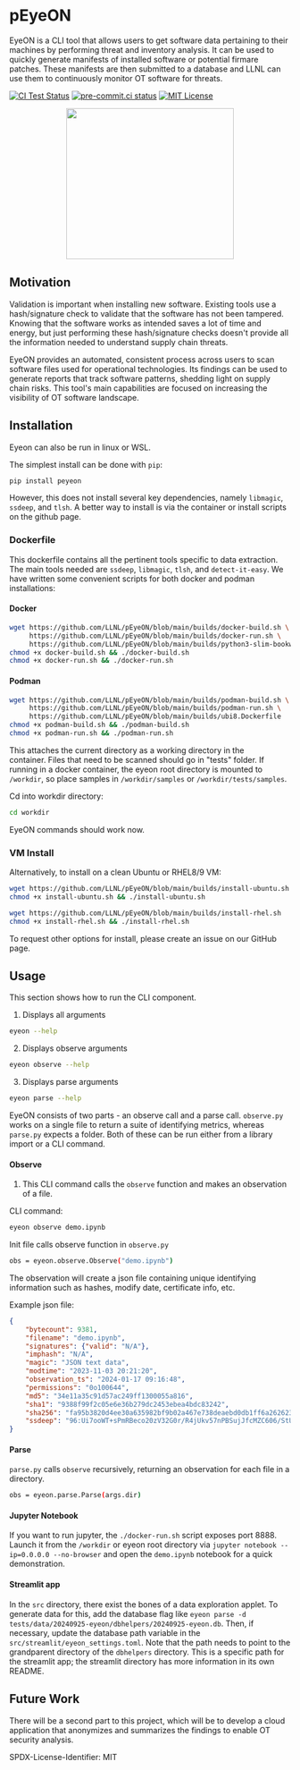 # pEyeON

EyeON is a CLI tool that allows users to get software data pertaining to their machines by performing threat and inventory analysis. It can be used to quickly generate manifests of installed software or potential firmare patches. These manifests are then submitted to a database and LLNL can use them to continuously monitor OT software for threats.

[![CI Test Status](https://github.com/LLNL/pEyeON/actions/workflows/unittest.yml/badge.svg)](https://github.com/LLNL/pEyeON/actions/workflows/unittest.yml)
[![pre-commit.ci status](https://results.pre-commit.ci/badge/github/LLNL/pEyeON/main.svg)]()
[![MIT License](https://img.shields.io/badge/License-MIT-blue.svg)](https://github.com/LLNL/pEyeON/blob/main/LICENSE)

<p align="center">
<img src="Photo/EyeON_Mascot.png" width="300" height="270">

## Motivation

Validation is important when installing new software. Existing tools use a hash/signature check to validate that the software has not been tampered. Knowing that the software works as intended saves a lot of time and energy, but just performing these hash/signature checks doesn't provide all the information needed to understand supply chain threats. 

EyeON provides an automated, consistent process across users to scan software files used for operational technologies. Its findings can be used to generate reports that track software patterns, shedding light on supply chain risks. This tool's main capabilities are focused on increasing the visibility of OT software landscape. 

## Installation
Eyeon can also be run in linux or WSL.

The simplest install can be done with `pip`:
```bash
pip install peyeon
```

However, this does not install several key dependencies, namely `libmagic`, `ssdeep`, and `tlsh`. A better way to install is via the container or install scripts on the github page.

### Dockerfile
This dockerfile contains all the pertinent tools specific to data extraction. The main tools needed are `ssdeep`, `libmagic`, `tlsh`, and `detect-it-easy`. We have written some convenient scripts for both docker and podman installations:

#### Docker
```bash
wget https://github.com/LLNL/pEyeON/blob/main/builds/docker-build.sh \
     https://github.com/LLNL/pEyeON/blob/main/builds/docker-run.sh \
     https://github.com/LLNL/pEyeON/blob/main/builds/python3-slim-bookworm.Dockerfile
chmod +x docker-build.sh && ./docker-build.sh
chmod +x docker-run.sh && ./docker-run.sh
```
#### Podman
```bash
wget https://github.com/LLNL/pEyeON/blob/main/builds/podman-build.sh \
     https://github.com/LLNL/pEyeON/blob/main/builds/podman-run.sh \
     https://github.com/LLNL/pEyeON/blob/main/builds/ubi8.Dockerfile
chmod +x podman-build.sh && ./podman-build.sh
chmod +x podman-run.sh && ./podman-run.sh
```

This attaches the current directory as a working directory in the container. Files that need to be scanned should go in "tests" folder. If running in a docker container, the eyeon root directory is mounted to `/workdir`, so place samples in `/workdir/samples` or `/workdir/tests/samples`.

Cd into workdir directory:
```bash
cd workdir
```

EyeON commands should work now.

### VM Install
Alternatively, to install on a clean Ubuntu or RHEL8/9 VM:
```bash
wget https://github.com/LLNL/pEyeON/blob/main/builds/install-ubuntu.sh
chmod +x install-ubuntu.sh && ./install-ubuntu.sh
```

```bash
wget https://github.com/LLNL/pEyeON/blob/main/builds/install-rhel.sh
chmod +x install-rhel.sh && ./install-rhel.sh
```

To request other options for install, please create an issue on our GitHub page.


## Usage

This section shows how to run the CLI component. 

1. Displays all arguments 
```bash
eyeon --help
```

2. Displays observe arguments 
```bash
eyeon observe --help
```

3. Displays parse arguments 
```bash
eyeon parse --help
```

EyeON consists of two parts - an observe call and a parse call. `observe.py` works on a single file to return a suite of identifying metrics, whereas `parse.py` expects a folder. Both of these can be run either from a library import or a CLI command.

#### Observe

1. This CLI command calls the `observe` function and makes an observation of a file. 

CLI command:

```bash
eyeon observe demo.ipynb
```

Init file calls observe function in `observe.py`

```bash
obs = eyeon.observe.Observe("demo.ipynb")
```
The observation will create a json file containing unique identifying information such as hashes, modify date, certificate info, etc.

Example json file:

```json
{
    "bytecount": 9381, 
    "filename": "demo.ipynb", 
    "signatures": {"valid": "N/A"}, 
    "imphash": "N/A", 
    "magic": "JSON text data", 
    "modtime": "2023-11-03 20:21:20", 
    "observation_ts": "2024-01-17 09:16:48", 
    "permissions": "0o100644", 
    "md5": "34e11a35c91d57ac249ff1300055a816", 
    "sha1": "9388f99f2c05e6e36b279dc2453ebea4bdc83242", 
    "sha256": "fa95b3820d4ee30a635982bf9b02a467e738deaebd0db1ff6a262623d762f60d", 
    "ssdeep": "96:Ui7ooWT+sPmRBeco20zV32G0r/R4jUkv57nPBSujJfcMZC606/StUbm/lGMipUQy:U/pdratRqJ3ZHStx4UA+I1jS"
}
```

#### Parse
`parse.py` calls `observe` recursively, returning an observation for each file in a directory. 

```bash
obs = eyeon.parse.Parse(args.dir)
```

#### Jupyter Notebook
If you want to run jupyter, the `./docker-run.sh` script exposes port 8888. Launch it from the `/workdir` or eyeon root directory via `jupyter notebook --ip=0.0.0.0 --no-browser` and open the `demo.ipynb` notebook for a quick demonstration.


#### Streamlit app
In the `src` directory, there exist the bones of a data exploration applet. To generate data for this, add the database flag like `eyeon parse -d tests/data/20240925-eyeon/dbhelpers/20240925-eyeon.db`. Then, if necessary, update the database path variable in the `src/streamlit/eyeon_settings.toml`. Note that the path needs to point to the grandparent directory of the `dbhelpers` directory. This is a specific path for the streamlit app; the streamlit directory has more information in its own README.


## Future Work
There will be a second part to this project, which will be to develop a cloud application that anonymizes and summarizes the findings to enable OT security analysis.

SPDX-License-Identifier: MIT
